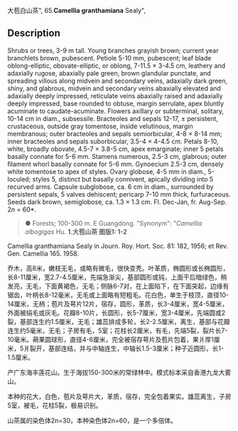大苞白山茶",
65.**Camellia granthamiana** Sealy",

## Description
Shrubs or trees, 3-9 m tall. Young branches grayish brown; current year branchlets brown, pubescent. Petiole 5-10 mm, pubescent; leaf blade oblong-elliptic, obovate-elliptic, or oblong, 7-11.5 × 3-4.5 cm, leathery and adaxially rugose, abaxially pale green, brown glandular punctate, and spreading villous along midvein and secondary veins, adaxially dark green, shiny, and glabrous, midvein and secondary veins abaxially elevated and adaxially deeply impressed, reticulate veins abaxially raised and adaxially deeply impressed, base rounded to obtuse, margin serrulate, apex bluntly acuminate to caudate-acuminate. Flowers axillary or subterminal, solitary, 10-14 cm in diam., subsessile. Bracteoles and sepals 12-17, ± persistent, crustaceous, outside gray tomentose, inside velutinous, margin membranous; outer bracteoles and sepals semiorbicular, 4-8 × 8-14 mm; inner bracteoles and sepals suborbicular, 3.5-4 × 4-4.5 cm. Petals 8-10, white, broadly obovate, 4.5-7 × 3.8-5 cm, apex emarginate; inner 5 petals basally connate for 5-6 mm. Stamens numerous, 2.5-3 cm, glabrous; outer filament whorl basally connate for 5-6 mm. Gynoecium 2.5-3 cm, densely white tomentose to apex of styles. Ovary globose, 4-5 mm in diam., 5-loculed; styles 5, distinct but basally connivent, apically dividing into 5 recurved arms. Capsule subglobose, ca. 6 cm in diam., surrounded by persistent sepals, 5 valves dehiscent; pericarp 7-10 mm thick, furfuraceous. Seeds dark brown, semiglobose, ca. 1.3 × 1.3 cm. Fl. Dec-Jan, fr. Aug-Sep. 2*n* = 60*.

> ●  Forests; 100-300 m. E Guangdong.
  "Synonym": "*Camellia albogigas* Hu.
**1.大苞山茶 图版1: 1-2**

Camellia granthamiana Sealy in Journ. Roy. Hort. Soc. 81: 182, 1956; et Rev. Gen. Camellia 165. 1958.

乔木，高8米，嫩枝无毛，或略有微毛，很快变秃。叶革质，椭圆形或长椭圆形，长8-11厘米，宽2.7-4.5厘米，先端急渐尖，基部圆形或钝，上面干后暗绿色，稍发亮，无毛，下面黄褐色，无毛；侧脉6-7对，在上面陷下，在下面突起，边缘有锯齿，叶柄长8-12毫米，无毛或上面略有短粗毛。花白色，单生于枝顶，直径10-14厘米，无柄；苞片及萼片12片，宿存，圆形，革质，长3-4厘米，宽4-5厘米，外面被绢毛或灰毛。花瓣8-10片，长圆形，长5-7厘米，宽3-4厘米，先端圆或2裂，基部连生约1.5厘米，无毛；雄蕊排成多轮，长2-2.5厘米，离生，基部与花瓣连生约5毫米，无毛；子房有毛，5室；花柱长2厘米，有毛，先端5裂，裂片长7-10毫米。蒴果圆球形，直径4-6厘米，完全被宿存萼片及苞片包着，果爿厚1厘米，5爿裂开，基部连结，并与中轴连生，中轴长1.5-3厘米；种子近圆形，长1-1.5厘米。

产广东海丰莲花山。生于海拔150-300米的常绿林中。模式标本采自香港九龙大雾山。

本种的花大，白色，苞片及萼片大，革质，宿存，完全包着果实。雄蕊离生，子房5室，被毛，花柱5裂，极易识别。

山茶属的染色体2n=30，本种染色体2n=60，是一个多倍体。
